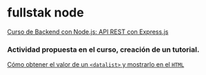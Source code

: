# fullstak node

[Curso de Backend con Node.js: API REST con Express.js](https://platzi.com/home/clases/2485-backend-nodejs/41743-que-es-expressjs/)

### Actividad propuesta en el curso, creación de un tutorial.

[Cómo obtener el valor de un `<datalist>` y mostrarlo en el `HTML`](https://platzi.com/tutoriales/2485-backend-nodejs/38760-como-obtener-el-valor-de-un-ltdatalistgt-y-mostrarlo-en-el-html/)
